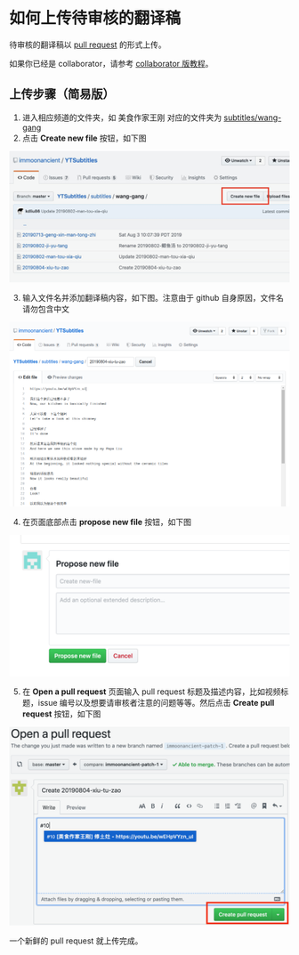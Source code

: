 # 如何上传待审核的翻译稿

待审核的翻译稿以 [pull request](https://help.github.com/en/articles/about-pull-requests) 的形式上传。

如果你已经是 collaborator，请参考 [collaborator 版教程](upload.md)。

## 上传步骤（简易版）

1. 进入相应频道的文件夹，如 美食作家王刚 对应的文件夹为 [subtitles/wang-gang](https://github.com/immoonancient/YTSubtitles/tree/master/subtitles/wang-gang)
2. 点击 **Create new file** 按钮，如下图

![create new file](resources/create-new-file.png)

3. 输入文件名并添加翻译稿内容，如下图。注意由于 github 自身原因，文件名请勿包含中文

![add file content](resources/add-file-content.png)

4. 在页面底部点击 **propose new file** 按钮，如下图

![propose new file](resources/fork-propose-new-file.png)

5. 在 **Open a pull request** 页面输入 pull request 标题及描述内容，比如视频标题，issue 编号以及想要请审核者注意的问题等等。然后点击 **Create pull request** 按钮，如下图

![create pull request](resources/create-pull-request.png)

一个新鲜的 pull request 就上传完成。
